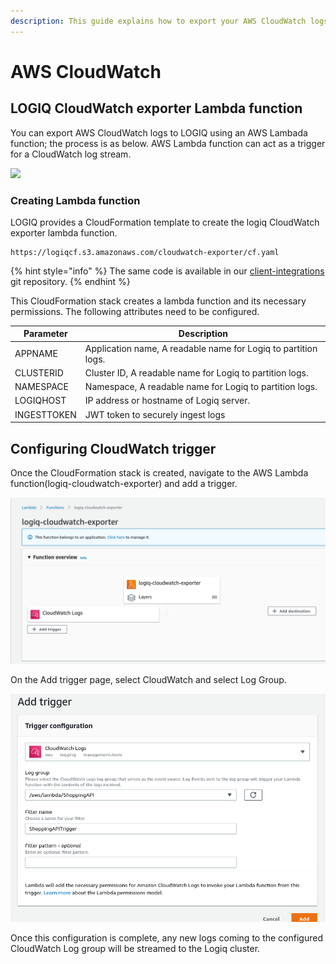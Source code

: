 ```yaml
---
description: This guide explains how to export your AWS CloudWatch logs.
---
```


# AWS CloudWatch

## LOGIQ CloudWatch exporter Lambda function

You can export AWS CloudWatch logs to LOGIQ using an AWS Lambada function; the process is as below. AWS Lambda function can act as a trigger for a CloudWatch log stream.&#x20;

![](../../.gitbook/assets/flash-high-level-cloudwatch\(1\).png)

### Creating Lambda function

LOGIQ provides a CloudFormation template to create the logiq CloudWatch exporter lambda function.&#x20;

```
https://logiqcf.s3.amazonaws.com/cloudwatch-exporter/cf.yaml
```

{% hint style="info" %}
The same code is available in our [client-integrations](https://bitbucket.org/logiqcloud/client-integrations/src/master/cloudwatch-exporter/) git repository.
{% endhint %}

This CloudFormation stack creates a lambda function and its necessary permissions. The following attributes need to be configured.

| Parameter   | Description                                                    |
| ----------- | -------------------------------------------------------------- |
| APPNAME     | Application name, A readable name for Logiq to partition logs. |
| CLUSTERID   | Cluster ID, A readable name for Logiq to partition logs.       |
| NAMESPACE   | Namespace, A readable name for Logiq to partition logs.        |
| LOGIQHOST   | IP address or hostname of Logiq server.                        |
| INGESTTOKEN | JWT token to securely ingest logs                              |

## Configuring CloudWatch trigger

Once the CloudFormation stack is created, navigate to the AWS Lambda function(logiq-cloudwatch-exporter) and add a trigger.&#x20;

![](<../../.gitbook/assets/image (3).png>)

On the Add trigger page, select CloudWatch and select Log Group.&#x20;

![](<../../.gitbook/assets/image (4).png>)

Once this configuration is complete, any new logs coming to the configured CloudWatch Log group will be streamed to the Logiq cluster.
